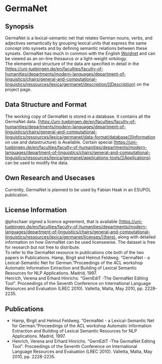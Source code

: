 # GermaNet 

## Synopsis

GermaNet is a lexical-semantic net that relates German nouns, verbs, and adjectives semantically by grouping lexical units that express the same concept into synsets and by defining semantic relations between these synsets. GermaNet has much in common with the English [Wordnet](https://wordnet.princeton.edu/) and can be viewed as an on-line thesaurus or a light-weight ontology.  
The elements and structure of the data are specified in detail in the [https://uni-tuebingen.de/en/faculties/faculty-of-humanities/departments/modern-languages/department-of-linguistics/chairs/general-and-computational-linguistics/ressources/lexica/germanet/description/](Description) on the project page.  

## Data Structure and Format 

The working copy of GermaNet is stored in a database. It contains all the GermaNet data. [https://uni-tuebingen.de/en/faculties/faculty-of-humanities/departments/modern-languages/department-of-linguistics/chairs/general-and-computational-linguistics/ressources/lexica/germanet/data-format/database/](Information on use and datastructure) is Available. Certain special [https://uni-tuebingen.de/en/faculties/faculty-of-humanities/departments/modern-languages/department-of-linguistics/chairs/general-and-computational-linguistics/ressources/lexica/germanet/applications-tools/](Applications) can be used to modify the data.

## Own Research and Usecases

Currently, GermaNet is planned to be used by Fabian Haak in an ESUPOL publication.

## License Information

@phschaer signed a licence agreement, that is available [https://uni-tuebingen.de/en/faculties/faculty-of-humanities/departments/modern-languages/department-of-linguistics/chairs/general-and-computational-linguistics/ressources/lexica/germanet/licenses/](here), along with detailed information on how GermaNet can be used licensewise. The dataset is free for research but not free to distribute.  
To refer to the GermaNet resource in publications cite both of the two papers in Publications.
Hamp, Birgit and Helmut Feldweg. “GermaNet - a Lexical-Semantic Net for German.”Proceedings of the ACL workshop Automatic Information Extraction and Building of Lexical Semantic Resources for NLP Applications. Madrid, 1997.  
Henrich, Verena and Erhard Hinrichs. "GernEdiT -The GermaNet Editing Tool". Proceedings of the Seventh Conference on International Language Resources and Evaluation (LREC 2010). Valletta, Malta, May 2010, pp. 2228-2235.  


## Publications

- Hamp, Birgit and Helmut Feldweg. “GermaNet - a Lexical-Semantic Net for German.”Proceedings of the ACL workshop Automatic Information Extraction and Building of Lexical Semantic Resources for NLP Applications. Madrid, 1997.  
- Henrich, Verena and Erhard Hinrichs. "GernEdiT -The GermaNet Editing Tool". Proceedings of the Seventh Conference on International Language Resources and Evaluation (LREC 2010). Valletta, Malta, May 2010, pp. 2228-2235.  


